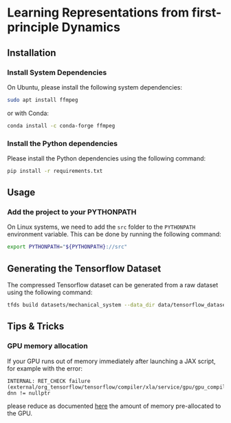 # Learning Representations from first-principle Dynamics

## Installation

### Install System Dependencies
On Ubuntu, please install the following system dependencies:

```bash
sudo apt install ffmpeg
```

or with Conda:

```bash
conda install -c conda-forge ffmpeg
```

### Install the Python dependencies

Please install the Python dependencies using the following command:
```bash
pip install -r requirements.txt
```

## Usage

### Add the project to your PYTHONPATH

On Linux systems, we need to add the `src` folder to the `PYTHONPATH` environment variable. 
This can be done by running the following command:

```bash
export PYTHONPATH="${PYTHONPATH}://src"
```

## Generating the Tensorflow Dataset

The compressed Tensorflow dataset can be generated from a raw dataset using the following command:
```bash
tfds build datasets/mechanical_system --data_dir data/tensorflow_datasets --config single_pendulum_64x64px --overwrite
```

## Tips & Tricks

### GPU memory allocation

If your GPU runs out of memory immediately after launching a JAX script, for example with the error:

```
INTERNAL: RET_CHECK failure (external/org_tensorflow/tensorflow/compiler/xla/service/gpu/gpu_compiler.cc:626) dnn != nullptr 
```

please reduce as documented [here](https://jax.readthedocs.io/en/latest/gpu_memory_allocation.html) the amount of memory 
pre-allocated to the GPU.
